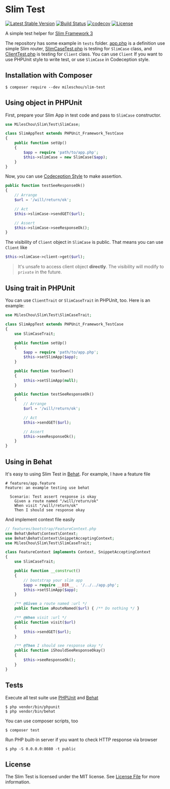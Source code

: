 # Slim Test

[![Latest Stable Version](https://poser.pugx.org/mileschou/slim-test/v/stable)](https://packagist.org/packages/mileschou/slim-test)
[![Build Status](https://travis-ci.org/MilesChou/slim-test.svg?branch=master)](https://travis-ci.org/MilesChou/slim-test)
[![codecov](https://codecov.io/gh/MilesChou/slim-test/branch/master/graph/badge.svg)](https://codecov.io/gh/MilesChou/slim-test)
[![License](https://poser.pugx.org/mileschou/slim-test/license)](https://packagist.org/packages/mileschou/slim-test)

A simple test helper for [Slim Framework 3][Slim]

The repository has some example in `tests` folder. [app.php](/app.php) is a definition use simple Slim router, [SlimCaseTest.php](/tests/SlimCaseTest.php) is testing for `SlimCase` class, and [ClientTest.php](/tests/ClientTest.php) is testing for `Client` class. You can use `Client` If you want to use PHPUnit style to write test, or use `SlimCase` in Codeception style.

## Installation with Composer

    $ composer require --dev mileschou/slim-test

## Using object in PHPUnit

First, prepare your Slim App in test code and pass to `SlimCase` constructor.

```php
use MilesChou\Slim\Test\SlimCase;

class SlimAppTest extends PHPUnit_Framework_TestCase
{
    public function setUp()
    {
        $app = require 'path/to/app.php';
        $this->slimCase = new SlimCase($app);
    }
}
```

Now, you can use [Codeception Style](http://codeception.com/docs/modules/REST) to make assertion.

```php
public function testSeeResponseOk()
{
    // Arrange
    $url = '/will/return/ok';

    // Act
    $this->slimCase->sendGET($url);

    // Assert
    $this->slimCase->seeResponseOk();
}
```

The visibility of `Client` object in `SlimCase` is public. That means you can use `Client` like

```php
$this->slimCase->client->get($url);
```

> It's unsafe to access client object **directly**. The visibility will modify to `private` in the future.

## Using trait in PHPUnit

You can use `ClientTrait` or `SlimCaseTrait` in PHPUnit, too. Here is an example:

```php
use MilesChou\Slim\Test\SlimCaseTrait;

class SlimAppTest extends PHPUnit_Framework_TestCase
{
    use SlimCaseTrait;

    public function setUp()
    {
        $app = require 'path/to/app.php';
        $this->setSlimApp($app);
    }

    public function tearDown()
    {
        $this->setSlimApp(null);
    }

    public function testSeeResponseOk()
    {
        // Arrange
        $url = '/will/return/ok';

        // Act
        $this->sendGET($url);

        // Assert
        $this->seeResponseOk();
    }
}
```

## Using in Behat

It's easy to using Slim Test in [Behat][]. For example, I have a feature file

```feature
# features/app.feature
Feature: an example testing use behat

  Scenario: Test assert response is okay
    Given a route named "/will/return/ok"
    When visit "/will/return/ok"
    Then I should see response okay
```

And implement context file easily

```php
// features/bootstrap/FeatureContext.php
use Behat\Behat\Context\Context;
use Behat\Behat\Context\SnippetAcceptingContext;
use MilesChou\Slim\Test\SlimCaseTrait;

class FeatureContext implements Context, SnippetAcceptingContext
{
    use SlimCaseTrait;

    public function __construct()
    {
        // bootstrap your slim app
        $app = require __DIR__ . '/../../app.php';
        $this->setSlimApp($app);
    }

    /** @Given a route named :url */
    public function aRouteNamed($url) { /** Do nothing */ }

    /** @When visit :url */
    public function visit($url)
    {
        $this->sendGET($url);
    }

    /** @Then I should see response okay */
    public function iShouldSeeResponseOkay()
    {
        $this->seeResponseOk();
    }
}
```

## Tests

Execute all test suite use [PHPUnit][] and [Behat][]

    $ php vendor/bin/phpunit
    $ php vendor/bin/behat

You can use composer scripts, too

    $ composer test

Run PHP built-in server if you want to check HTTP response via browser

    $ php -S 0.0.0.0:8080 -t public

## License

The Slim Test is licensed under the MIT license. See [License File](LICENSE) for more information.

[Behat]: http://docs.behat.org/
[PHPUnit]: https://phpunit.de/
[Slim]: http://www.slimframework.com/
